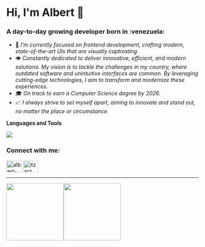 <h1>Hi, I'm Albert 👋</h1>
<h3>A day-to-day growing developer born in :venezuela:</h3>

- 🌱 *I’m currently focused on frontend development, crafting modern, state-of-the-art UIs that are visually captivating.*
- 👁️ *Constantly dedicated to deliver innovative, efficient, and modern solutions. My vision is to tackle the challenges in my country, where outdated software and unintuitive interfaces are common. By leveraging cutting-edge technologies, I aim to transform and modernize these experiences.*
- 🎓 *On track to earn a Computer Science degree by 2026.*
- 📈 *I always strive to set myself apart, aiming to innovate and stand out, no matter the place or circumstance.*

**Languages and Tools**

<code><img src="https://skillicons.dev/icons?i=html,css,bootstrap,javascript,typescript,react,astro,tailwind,c,nodejs,postgres,mysql,figma&theme=dark"/></code>
<h3 align="left">Connect with me:</h3>
<p align="left">
<a href="https://linkedin.com/in/albert-rojas-7190a8243" target="blank"><img align="center" src="https://raw.githubusercontent.com/rahuldkjain/github-profile-readme-generator/master/src/images/icons/Social/linked-in-alt.svg" alt="albert-rojas-7190a8243" height="30" width="40" /></a>
<a href="https://discord.gg/itzarz" target="blank"><img align="center" src="https://raw.githubusercontent.com/rahuldkjain/github-profile-readme-generator/master/src/images/icons/Social/discord.svg" alt="itzarz" height="30" width="40" /></a>
</p>
<hr>
<div><img height="150px" src="https://github-readme-stats.vercel.app/api?username=ItzARz&sshow_icons=true&theme=gotham&count_private=true" /><img height="150px" src="https://github-readme-stats.vercel.app/api/top-langs?username=ItzARz&layout=compact&theme=monokai&count_private=true" /></div>
<br />
